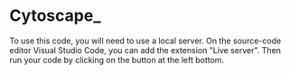 # Cytoscape_
To use this code, you will need to use a local server. 
On the source-code editor Visual Studio Code, you can add the extension "Live server".
Then run your code by clicking on the button at the left bottom.
